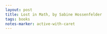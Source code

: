 ```yaml
---
layout: post
title: Lost in Math, by Sabine Hossenfelder
tags: books
notes-marker: active-with-caret
---
```

